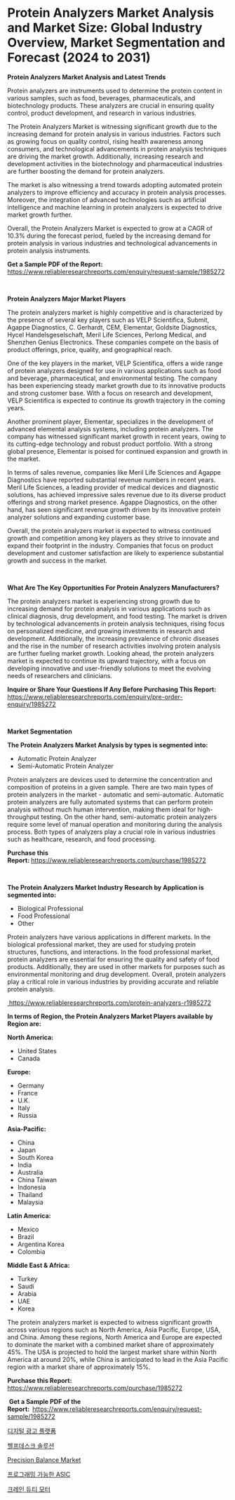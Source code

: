 <p><h1>Protein Analyzers Market Analysis and Market Size: Global Industry Overview, Market Segmentation and Forecast (2024 to 2031)</h1></p><p><strong>Protein Analyzers Market Analysis and Latest Trends</strong></p>
<p><p>Protein analyzers are instruments used to determine the protein content in various samples, such as food, beverages, pharmaceuticals, and biotechnology products. These analyzers are crucial in ensuring quality control, product development, and research in various industries.</p><p>The Protein Analyzers Market is witnessing significant growth due to the increasing demand for protein analysis in various industries. Factors such as growing focus on quality control, rising health awareness among consumers, and technological advancements in protein analysis techniques are driving the market growth. Additionally, increasing research and development activities in the biotechnology and pharmaceutical industries are further boosting the demand for protein analyzers.</p><p>The market is also witnessing a trend towards adopting automated protein analyzers to improve efficiency and accuracy in protein analysis processes. Moreover, the integration of advanced technologies such as artificial intelligence and machine learning in protein analyzers is expected to drive market growth further.</p><p>Overall, the Protein Analyzers Market is expected to grow at a CAGR of 10.3% during the forecast period, fueled by the increasing demand for protein analysis in various industries and technological advancements in protein analysis instruments.</p></p>
<p><strong>Get a Sample PDF of the Report:&nbsp;</strong> <a href="https://www.reliableresearchreports.com/enquiry/request-sample/1985272">https://www.reliableresearchreports.com/enquiry/request-sample/1985272</a></p>
<p>&nbsp;</p>
<p><strong>Protein Analyzers Major Market Players</strong></p>
<p><p>The protein analyzers market is highly competitive and is characterized by the presence of several key players such as VELP Scientifica, Submit, Agappe Diagnostics, C. Gerhardt, CEM, Elementar, Goldsite Diagnostics, Hycel Handelsgeselschaft, Meril Life Sciences, Perlong Medical, and Shenzhen Genius Electronics. These companies compete on the basis of product offerings, price, quality, and geographical reach.</p><p>One of the key players in the market, VELP Scientifica, offers a wide range of protein analyzers designed for use in various applications such as food and beverage, pharmaceutical, and environmental testing. The company has been experiencing steady market growth due to its innovative products and strong customer base. With a focus on research and development, VELP Scientifica is expected to continue its growth trajectory in the coming years.</p><p>Another prominent player, Elementar, specializes in the development of advanced elemental analysis systems, including protein analyzers. The company has witnessed significant market growth in recent years, owing to its cutting-edge technology and robust product portfolio. With a strong global presence, Elementar is poised for continued expansion and growth in the market.</p><p>In terms of sales revenue, companies like Meril Life Sciences and Agappe Diagnostics have reported substantial revenue numbers in recent years. Meril Life Sciences, a leading provider of medical devices and diagnostic solutions, has achieved impressive sales revenue due to its diverse product offerings and strong market presence. Agappe Diagnostics, on the other hand, has seen significant revenue growth driven by its innovative protein analyzer solutions and expanding customer base.</p><p>Overall, the protein analyzers market is expected to witness continued growth and competition among key players as they strive to innovate and expand their footprint in the industry. Companies that focus on product development and customer satisfaction are likely to experience substantial growth and success in the market.</p></p>
<p>&nbsp;</p>
<p><strong>What Are The Key Opportunities For Protein Analyzers Manufacturers?</strong></p>
<p><p>The protein analyzers market is experiencing strong growth due to increasing demand for protein analysis in various applications such as clinical diagnosis, drug development, and food testing. The market is driven by technological advancements in protein analysis techniques, rising focus on personalized medicine, and growing investments in research and development. Additionally, the increasing prevalence of chronic diseases and the rise in the number of research activities involving protein analysis are further fueling market growth. Looking ahead, the protein analyzers market is expected to continue its upward trajectory, with a focus on developing innovative and user-friendly solutions to meet the evolving needs of researchers and clinicians.</p></p>
<p><strong>Inquire or Share Your Questions If Any Before Purchasing This Report:</strong> <a href="https://www.reliableresearchreports.com/enquiry/pre-order-enquiry/1985272">https://www.reliableresearchreports.com/enquiry/pre-order-enquiry/1985272</a></p>
<p>&nbsp;</p>
<p><strong>Market Segmentation</strong></p>
<p><strong>The Protein Analyzers Market Analysis by types is segmented into:</strong></p>
<p><ul><li>Automatic Protein Analyzer</li><li>Semi-Automatic Protein Analyzer</li></ul></p>
<p><p>Protein analyzers are devices used to determine the concentration and composition of proteins in a given sample. There are two main types of protein analyzers in the market - automatic and semi-automatic. Automatic protein analyzers are fully automated systems that can perform protein analysis without much human intervention, making them ideal for high-throughput testing. On the other hand, semi-automatic protein analyzers require some level of manual operation and monitoring during the analysis process. Both types of analyzers play a crucial role in various industries such as healthcare, research, and food processing.</p></p>
<p><strong>Purchase this Report:&nbsp;</strong><a href="https://www.reliableresearchreports.com/purchase/1985272">https://www.reliableresearchreports.com/purchase/1985272</a></p>
<p>&nbsp;</p>
<p><strong>The Protein Analyzers Market Industry Research by Application is segmented into:</strong></p>
<p><ul><li>Biological Professional</li><li>Food Professional</li><li>Other</li></ul></p>
<p><p>Protein analyzers have various applications in different markets. In the biological professional market, they are used for studying protein structures, functions, and interactions. In the food professional market, protein analyzers are essential for ensuring the quality and safety of food products. Additionally, they are used in other markets for purposes such as environmental monitoring and drug development. Overall, protein analyzers play a critical role in various industries by providing accurate and reliable protein analysis.</p></p>
<p><a href="https://www.reliableresearchreports.com/protein-analyzers-r1985272">&nbsp;https://www.reliableresearchreports.com/protein-analyzers-r1985272</a></p>
<p><strong>In terms of Region, the Protein Analyzers Market Players available by Region are:</strong></p>
<p>
    <p> <strong> North America: </strong>
        <ul>
            <li>United States</li>
            <li>Canada</li>
        </ul>
        </p> 
    <p> <strong> Europe: </strong>
        <ul>
            <li>Germany</li>
            <li>France</li>
            <li>U.K.</li>
            <li>Italy</li>
            <li>Russia</li>
        </ul>
        </p> 
    <p> <strong> Asia-Pacific: </strong>
        <ul>
            <li>China</li>
            <li>Japan</li>
            <li>South Korea</li>
            <li>India</li>
            <li>Australia</li>
            <li>China Taiwan</li>
            <li>Indonesia</li>
            <li>Thailand</li>
            <li>Malaysia</li>
        </ul>
        </p> 
    <p> <strong> Latin America: </strong>
        <ul>
            <li>Mexico</li>
            <li>Brazil</li>
            <li>Argentina Korea</li>
            <li>Colombia</li>
        </ul>
        </p> 
    <p> <strong> Middle East & Africa: </strong>
        <ul>
            <li>Turkey</li>
            <li>Saudi</li>
            <li>Arabia</li>
            <li>UAE</li>
            <li>Korea</li>
        </ul>
    </p>
    </p>
<p><p>The protein analyzers market is expected to witness significant growth across various regions such as North America, Asia Pacific, Europe, USA, and China. Among these regions, North America and Europe are expected to dominate the market with a combined market share of approximately 45%. The USA is projected to hold the largest market share within North America at around 20%, while China is anticipated to lead in the Asia Pacific region with a market share of approximately 15%.</p></p>
<p><strong>Purchase this Report: </strong><a href="https://www.reliableresearchreports.com/purchase/1985272">https://www.reliableresearchreports.com/purchase/1985272</a></p>
<p>&nbsp;<strong>Get a Sample PDF of the Report:&nbsp;&nbsp;</strong><a href="https://www.reliableresearchreports.com/enquiry/request-sample/1985272">https://www.reliableresearchreports.com/enquiry/request-sample/1985272</a></p>
<p><strong></strong></p>
<p><p><a href="https://medium.com/@kirby6567566/%EB%94%94%EC%A7%80%ED%84%B8-%EA%B4%91%EA%B3%A0-%ED%94%8C%EB%9E%AB%ED%8F%BC-%EC%8B%9C%EC%9E%A5-%EB%B3%B4%EA%B3%A0%EC%84%9C%EB%8A%94-%EC%9D%B4-%EC%8B%9C%EC%9E%A5%EC%9D%98-%EC%B5%9C%EC%8B%A0-%ED%8A%B8%EB%A0%8C%EB%93%9C%EC%99%80-%EC%84%B1%EC%9E%A5-%EA%B8%B0%ED%9A%8C%EB%A5%BC-%EB%B3%B4%EC%97%AC%EC%A4%8D%EB%8B%88%EB%8B%A4-56a676a7f969">디지털 광고 플랫폼</a></p><p><a href="https://medium.com/@wilsoniehn789562023/%EC%A7%80%EC%9B%90-%EB%8D%B0%EC%8A%A4%ED%81%AC-%EC%86%94%EB%A3%A8%EC%85%98%EC%9D%98-%EC%8B%9C%EC%9E%A5-%EC%A0%90%EC%9C%A0%EC%9C%A8-%EC%A7%84%ED%99%94-%EB%B0%8F-%EC%8B%9C%EC%9E%A5-%EC%84%B1%EC%9E%A5-%ED%8A%B8%EB%A0%8C%EB%93%9C-2024%EB%85%84-2031%EB%85%84-7ef51f992cbb">헬프데스크 솔루션</a></p><p><a href="https://github.com/dx0328/Market-Research-Report-List-2/blob/main/precision-balance-market.md">Precision Balance Market</a></p><p><a href="https://github.com/fernandotryO5lson96765/Market-Research-Report-List-1/blob/main/950682628606.md">프로그래밍 가능한 ASIC</a></p><p><a href="https://github.com/CliftonFisher9067/Market-Research-Report-List-1/blob/main/458186128605.md">크레인 듀티 모터</a></p></p>